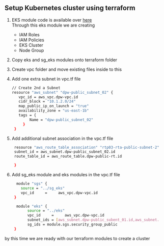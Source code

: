 ## Setup Kubernetes cluster using terraform 
1. EKS module code is available over [here](https://github.com/ravdy/RTP-03/tree/main/terraform/v7-EC2_VPC_and_EKS/eks)  
   Through this eks module we are creating  
     - IAM Roles
     - IAM Policies
     - EKS Cluster
     - Node Group

1. Copy eks and sg_eks modules onto terraform folder  
2. Create vpc folder and move existing files inside to this  

3. Add one extra subnet in vpc.tf file

   ```sh
   // Create 2nd a Subnet
   resource "aws_subnet" "dpw-public_subnet_02" {
      vpc_id = aws_vpc.dpw-vpc.id
      cidr_block = "10.1.2.0/24"
      map_public_ip_on_launch = "true"
      availability_zone = "us-east-1b"
      tags = {
           Name = "dpw-public_subnet_02"
        }
    }
   ``` 

4. Add additional subnet association in the vpc.tf file

   ```sh 
    resource "aws_route_table_association" "rtp03-rta-public-subnet-2" {
    subnet_id = aws_subnet.dpw-public_subnet_02.id
    route_table_id = aws_route_table.dpw-public-rt.id

    }
   ```

6. Add sg_eks module and eks modules in the vpc.tf file 
   ```sh 
     module "sgs" {
       source = "../sg_eks"
       vpc_id     =     aws_vpc.dpw-vpc.id
    }

     module "eks" {
          source = "../eks"
          vpc_id     =     aws_vpc.dpw-vpc.id
          subnet_ids = [aws_subnet.dpw-public_subent_01.id,aws_subnet.dpw-public_subent_02.id]
          sg_ids = module.sgs.security_group_public
    }
   ```
 by this time we are ready with our terraform modules to create a cluster 